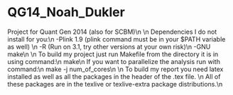 QG14_Noah_Dukler
================

Project for Quant Gen 2014 (also for SCBM)\n
\n
Dependencies I do not install for you:\n
-Plink 1.9 (plink command must be in your $PATH variable as well) \n
-R (Run on 3.1, try other versions at your own risk)\n
-GNU make\n
\n
To build my project just run Makefile from the directory it is in using command:\n
make\n
If you want to parallelize the analysis run with command:\n
make -j num_of_cores\n
\n
To build my report you need latex installed as well as all the packages in the header of the .tex file. \n
All of these packages are in the texlive or texlive-extra package distributions.\n
